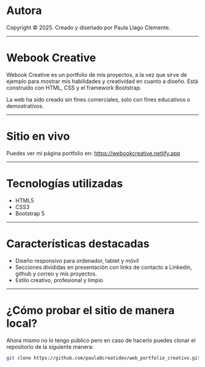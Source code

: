 # Autora

Copyright © 2025. Creado y diseñado por Paula Llago Clemente.

---

# Webook Creative

Webook Creative es un portfolio de mis proyectos, a la vez que sirve de ejemplo para mostrar mis habilidades y creatividad en cuanto a diseño. Está construido con HTML, CSS y el framework Bootstrap.

La web ha sido creado sin fines comerciales, solo con fines educativos o demostrativos.

---

# Sitio en vivo

Puedes ver mi página portfolio en: https://webookcreative.netlify.app

---

# Tecnologías utilizadas

- HTML5
- CSS3
- Bootstrap 5

---

# Características destacadas

- Diseño responsivo para ordenador, tablet y móvil
- Secciones divididas en presentación con links de contacto a Linkedin, github y correo y mis proyectos.
- Estilo creativo, profesional y limpio

---

# ¿Cómo probar el sitio de manera local?

Ahora mismo no lo tengo público pero en caso de hacerlo puedes clonar el repositorio de la siguiente manera:

   ```bash
   git clone https://github.com/paula8creatidev/web_portfolio_creativo.git
